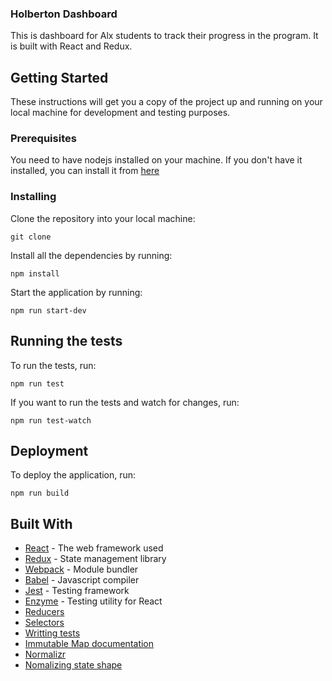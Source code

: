###  Holberton Dashboard

This is dashboard for Alx students to track their progress in the program. It is built with React and Redux.

## Getting Started

These instructions will get you a copy of the project up and running on your local machine for development and testing purposes.

### Prerequisites
You need to have nodejs installed on your machine. If you don't have it installed, you can install it from [here](https://nodejs.org/en/download/)

### Installing

Clone the repository into your local machine:

```
git clone
```

Install all the dependencies by running:

```
npm install
```

Start the application by running:

```
npm run start-dev
```

## Running the tests

To run the tests, run:

``` 
npm run test
```

If you want to run the tests and watch for changes, run:

```
npm run test-watch
```

## Deployment

To deploy the application, run:

```
npm run build
```

## Built With

* [React](https://reactjs.org/) - The web framework used
* [Redux](https://redux.js.org/) - State management library
* [Webpack](https://webpack.js.org/) - Module bundler
* [Babel](https://babeljs.io/) - Javascript compiler
* [Jest](https://jestjs.io/) - Testing framework
* [Enzyme](https://airbnb.io/enzyme/) - Testing utility for React
* [Reducers](https://https://redux.js.org/tutorials/fundamentals/part-3-state-actions-reducers)
* [Selectors](https://https://redux.js.org/introduction/learning-resources#selectors)
* [Writting tests](https://https://redux.js.org/usage/writing-tests)
* [Immutable Map documentation](https://https://immutable-js.com/docs/v4.3.4)
* [Normalizr](https://https://github.com/paularmstrong/normalizr)
* [Nomalizing state shape](https://https://redux.js.org/recipes/structuring-reducers/normalizing-state-shape)